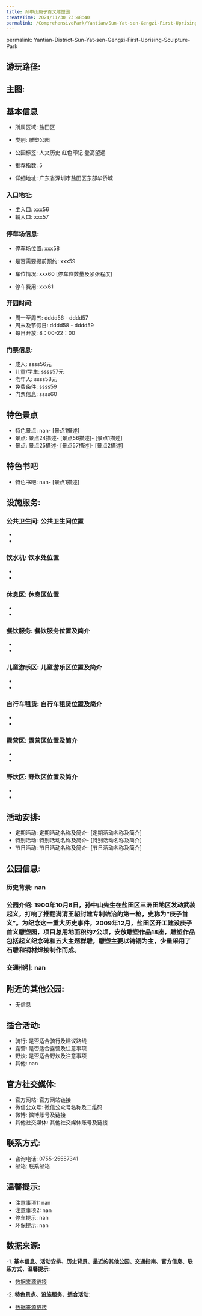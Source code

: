 ```yaml
---
title: 孙中山庚子首义雕塑园
createTime: 2024/11/30 23:48:40
permalink: /ComprehensivePark/Yantian/Sun-Yat-sen-Gengzi-First-Uprising-Sculpture-Park/
---
```

permalink: Yantian-District-Sun-Yat-sen-Gengzi-First-Uprising-Sculpture-Park
## 游玩路径:

## 主图:
<ImageCard
image="https://cgj.sz.gov.cn/img/4/4005/4005748/10774753.jpg"
title= "孙中山庚子首义雕塑园"
description= "1900年10月6日，孙中山先生在盐田区三洲田地区发动武装起义，打响了推翻满清王朝封建专制统治的第一枪，史称为“庚子首义”。为纪念这一重大历史事件，2009年1"
date="2024/11/30"
href="/"
author="深圳公园"
/>

## 基本信息

- 所属区域: 盐田区

- 类别: 雕塑公园

- 公园标签: 人文历史 红色印记 登高望远

- 推荐指数: 5

- 详细地址: 广东省深圳市盐田区东部华侨城

### 入口地址:
- 主入口: xxx56
- 辅入口: xxx57
### 停车场信息:
- 停车场位置: xxx58

- 是否需要提前预约: xxx59

- 车位情况: xxx60 [停车位数量及紧张程度]

- 停车费用: xxx61

### 开园时间:
- 周一至周五: dddd56 - dddd57
- 周末及节假日: dddd58 - dddd59
- 每日开放: 8：00-22：00

### 门票信息:
- 成人: ssss56元
- 儿童/学生: ssss57元
- 老年人: ssss58元
- 免费条件: ssss59
- 门票信息: ssss60
## 特色景点
- 特色景点: nan- [景点1描述]
- 景点: 景点24描述- [景点56描述]- [景点1描述]
- 景点: 景点25描述- [景点57描述]- [景点2描述]
## 特色书吧
- 特色书吧: nan- [景点1描述]
## 设施服务:
### 公共卫生间: 公共卫生间位置
- 
- 
### 饮水机: 饮水处位置
- 
- 
### 休息区: 休息区位置
- 
- 
### 餐饮服务: 餐饮服务位置及简介
- 
- 
### 儿童游乐区: 儿童游乐区位置及简介
- 
- 
### 自行车租赁: 自行车租赁位置及简介
- 
- 
### 露营区: 露营区位置及简介
- 
- 
### 野炊区: 野炊区位置及简介

- 
- 
## 活动安排:
- 定期活动: 定期活动名称及简介- [定期活动名称及简介]
- 特别活动: 特别活动名称及简介- [特别活动名称及简介]
- 节日活动: 节日活动名称及简介- [节日活动名称及简介]
## 公园信息:
### 历史背景: nan
### 公园介绍: 1900年10月6日，孙中山先生在盐田区三洲田地区发动武装起义，打响了推翻满清王朝封建专制统治的第一枪，史称为“庚子首义”。为纪念这一重大历史事件，2009年12月，盐田区开工建设庚子首义雕塑园，项目总用地面积约7公顷，安放雕塑作品18座，雕塑作品包括起义纪念碑和五大主题群雕，雕塑主要以铸铜为主，少量采用了石雕和钢材焊接制作而成。
### 交通指引: nan

## 附近的其他公园:
- 无信息

## 适合活动:
- 骑行: 是否适合骑行及建议路线
- 露营: 是否适合露营及注意事项
- 野炊: 是否适合野炊及注意事项
- 其他: nan

## 官方社交媒体:
- 官方网站: 官方网站链接
- 微信公众号: 微信公众号名称及二维码
- 微博: 微博账号及链接
- 其他社交媒体: 其他社交媒体账号及链接

## 联系方式:
- 咨询电话: 0755-25557341
- 邮箱: 联系邮箱

## 温馨提示:
- 注意事项1: nan
- 注意事项2: nan
- 停车提示: nan
- 环保提示: nan

## 数据来源:
-1. **基本信息、活动安排、历史背景、最近的其他公园、交通指南、官方信息、联系方式、温馨提示**:
- [数据来源链接](https://cgj.sz.gov.cn/xsmh/gysz/csgy/content/post_10774753.html)

-2. **特色景点、设施服务、适合活动**:
- [数据来源链接](https://cgj.sz.gov.cn/xsmh/gysz/csgy/content/post_10774753.html)

